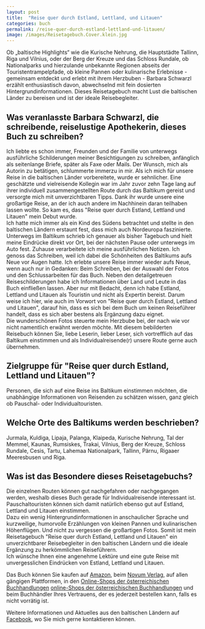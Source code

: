 ```yaml
---
layout: post
title:  "Reise quer durch Estland, Lettland, und Litauen"
categories: buch
permalink: /reise-quer-durch-estland-lettland-und-litauen/
image: /images/Reisetagebuch.Cover.klein.jpg
---
```


Ob „baltische Highlights“ wie die Kurische Nehrung, die Hauptstädte Tallinn, Riga und Vilnius, oder der Berg der Kreuze und das Schloss Rundale, ob Nationalparks und hierzulande unbekannte Regionen abseits der Touristentrampelpfade, ob kleine Pannen oder kulinarische Erlebnisse - gemeinsam entdeckt und erlebt mit ihrem Herzbuben - Barbara Schwarzl erzählt enthusiastisch davon, abwechselnd mit fein dosierten Hintergrundinformationen. 
Dieses Reisetagebuch macht Lust die baltischen Länder zu bereisen und ist der ideale Reisebegleiter.


## Was veranlasste Barbara Schwarzl, die schreibende, reiselustige Apothekerin, dieses Buch zu schreiben?

Ich liebte es schon immer, Freunden und der Familie von unterwegs ausführliche Schilderungen meiner Besichtigungen zu schreiben, anfänglich als seitenlange Briefe, später als Faxe oder Mails. Der Wunsch, mich als Autorin zu betätigen, schlummerte immerzu in mir. Als ich mich für unsere Reise in die baltischen Länder vorbereitete, wurde er sehnlicher. Eine geschätzte und vielreisende Kollegin war im Jahr zuvor zehn Tage lang auf ihrer individuell zusammengestellten Route durch das Baltikum gereist und versorgte mich mit unverzichtbaren Tipps. Dank ihr wurde unsere eine großartige Reise, an der ich auch andere im Nachhinein daran teilhaben lassen wollte. So kam es, dass "Reise quer durch Estland, Lettland und Litauen" mein Debut wurde. <br> Ich hatte mich immer als ein Kind des Südens betrachtet und stellte in den baltischen Ländern erstaunt fest, dass mich auch Nordeuropa faszinierte. Unterwegs im Baltikum schrieb ich genauer als bisher Tagebuch und hielt meine Eindrücke direkt vor Ort, bei der nächsten Pause oder unterwegs im Auto fest. Zuhause verarbeitete ich meine ausführlichen Notizen. Ich genoss das Schreiben, weil ich dabei die Schönheiten des Baltikums aufs Neue vor Augen hatte. Ich erlebte  unsere Reise immer wieder aufs Neue, wenn auch nur in Gedanken: Beim Schreiben, bei der Auswahl der Fotos und den Schlussarbeiten für das Buch.
Neben den detailgetreuen Reiseschilderungen habe ich Informationen über Land und Leute in das Buch einfließen lassen. Aber nur mit Bedacht, denn ich habe Estland, Lettland und Litauen als Touristin und nicht als Expertin bereist. Darum weise ich hier, wie auch im Vorwort von "Reise quer durch Estland, Lettland und Litauen", darauf hin, dass es sich bei dem Buch um keinen Reiseführer handelt, dass es sich aber bestens als Ergänzung dazu eignet. <br> Die wunderschönen Fotos steuerte mein Herzbube bei, der nach wie vor nicht namentlich erwähnt werden möchte. Mit diesem bebilderten Reisebuch können Sie, liebe Leserin, lieber Leser, sich vortrefflich auf das Baltikum einstimmen und als Individualreisende(r) unsere Route gerne auch übernehmen.


## Zielgruppe für "Reise quer durch Estland, Lettland und Litauen"?

Personen, die sich auf eine Reise ins Baltikum einstimmen möchten, die unabhängige Informationen von Reisenden zu schätzen wissen, ganz gleich ob Pauschal- oder Individualtouristen.


## Welche Orte des Baltikums werden beschrieben?

Jurmala, Kuldiga, Lipaja, Palanga, Klaipeda, Kurische Nehrung, Tal der Memmel, Kaunas, Rumsiskes, Trakai, Vilnius, Berg der Kreuze, Schloss Rundale, Cesis, Tartu, Lahemaa Nationalpark, Tallinn, Pärnu, Rigaaer Meeresbusen und Riga.


## Was ist das Besondere dieses Reisetagebuchs?

Die einzelnen Routen können gut nachgefahren oder nachgegangen werden, weshalb dieses Buch gerade für Individualreisende interessant ist. Pauschaltouristen können sich damit natürlich ebenso gut auf Estland, Lettland und Litauen einstimmen. <br> Dazu ein wenig Hintergrundinformationen in anschaulicher Sprache und kurzweilige, humorvolle Erzählungen von kleinen Pannen und kulinarischen Höhenflügen. Und nicht zu vergessen die großartigen Fotos. Somit ist mein Reisetagebuch "Reise quer durch Estland, Lettland und Litauen" ein unverzichtbarer Reisebegleiter in den baltischen Ländern und die ideale Ergänzung zu herkömmlichen Reiseführern. <br> Ich wünsche Ihnen eine angenehme Lektüre und eine gute Reise mit unvergesslichen Eindrücken von Estland, Lettland und Litauen.


Das Buch können Sie kaufen auf [Amazon][amazon], beim [Novum Verlag][novum verlag], auf allen gängigen Plattformen, in den [Online-Shops der österreichischen Buchhandlungen] [online-Shops der österreichischen Buchhandlungen] und beim Buchhändler Ihres Vertrauens, der es jederzeit bestellen kann, falls es nicht vorrätig ist.

Weitere Informationen und Aktuelles aus den baltischen Ländern auf [Facebook][facebook], wo Sie mich gerne kontaktieren können.


[amazon]: https://www.amazon.de/Reise-Durch-Estland-Lettland-Litauen/dp/399003264X
[novum verlag]: https://www.novumverlag.com/buecher/ratgeber-sachbuch/sonstiges-allerlei/reise-quer-durch-estland-lettland-und-litauen.html

[facebook]: https://www.facebook.com/Reise-quer-durch-Estland-Lettland-und-Litauen-251627861517218/
[online-Shops der österreichischen Buchhandlungen]: http://www.buecher.at/buylocal/
